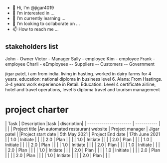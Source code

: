 - 👋 Hi, I’m @jigar4019
- 👀 I’m interested in ...
- 🌱 I’m currently learning ...
- 💞️ I’m looking to collaborate on ...
- 📫 How to reach me ...

<!---
jigar4019/alana  is a ✨ special ✨ repository because its `README.md` (this file) appears on your GitHub profile.
You can click the Preview link to take a look at your changes.
--->
## stakeholders list 
John - Owner
Victor - Manager
Sally - employee
Kim - employee
Frank - employee 
Charli - eEmployees
  --     Suppliers
  --     Customers
  --     Government
  
jigar patel, i am from india. living in hasting. worked in dairy farms for 4 years. education: national diploma in business level 6. 
Alana: From Hastings. 3-4 years work experience in Retail. Education: Level 4 certificate airline, hotel and travel operations, level 5 diploma travel and tourism management  

# project charter 

| Task                   | Description |task | discription|
| ---------------------- | ----------- |     |            | 
| Project title          |An automated restaurant website    |   Project manager |  Jigar patel  |
|Project start date      | 5th May 2021     |  Project End date     | 17th June 2021       |
| 1.0                    | Initiate    |     |            |
| 2.0                    | Plan        |     |            |
| 1.0                    | Initiate    |     |            |
| 2.0         | Plan        |     |            |
| 1.0         | Initiate    |     |            |
| 2.0         | Plan        |     |            |
| 1.0         | Initiate    |     |            |
| 2.0         | Plan        |     |            |
| 1.0         | Initiate    |     |            |
| 2.0         | Plan        |     |            |
| 1.0         | Initiate    |     |            |
| 2.0         | Plan        |     |            |
| 1.0         | Initiate    |     |            |
| 2.0         | Plan        |     |            |
| 2.0         | Plan        |     |            |
| 1.0         | Initiate    |     |            |
| 2.0         | Plan        |     |            |
